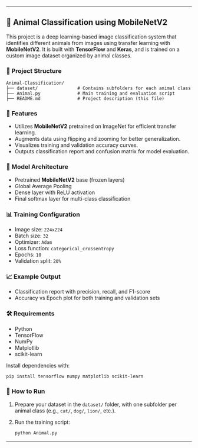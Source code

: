 
---

## 🐾 Animal Classification using MobileNetV2

This project is a deep learning-based image classification system that identifies different animals from images using transfer learning with **MobileNetV2**. It is built with **TensorFlow** and **Keras**, and is trained on a custom image dataset organized by animal classes.

### 📂 Project Structure

```
Animal-Classification/
├── dataset/               # Contains subfolders for each animal class
├── Animal.py              # Main training and evaluation script
├── README.md              # Project description (this file)
```

### 🚀 Features

* Utilizes **MobileNetV2** pretrained on ImageNet for efficient transfer learning.
* Augments data using flipping and zooming for better generalization.
* Visualizes training and validation accuracy curves.
* Outputs classification report and confusion matrix for model evaluation.

### 🧠 Model Architecture

* Pretrained **MobileNetV2** base (frozen layers)
* Global Average Pooling
* Dense layer with ReLU activation
* Final softmax layer for multi-class classification

### 📊 Training Configuration

* Image size: `224x224`
* Batch size: `32`
* Optimizer: `Adam`
* Loss function: `categorical_crossentropy`
* Epochs: `10`
* Validation split: `20%`

### 📈 Example Output

* Classification report with precision, recall, and F1-score
* Accuracy vs Epoch plot for both training and validation sets

### 🛠 Requirements

* Python 
* TensorFlow
* NumPy
* Matplotlib
* scikit-learn

Install dependencies with:

```bash
pip install tensorflow numpy matplotlib scikit-learn
```

### 📌 How to Run

1. Prepare your dataset in the `dataset/` folder, with one subfolder per animal class (e.g., `cat/`, `dog/`, `lion/`, etc.).
2. Run the training script:

   ```bash
   python Animal.py
   ```

---


